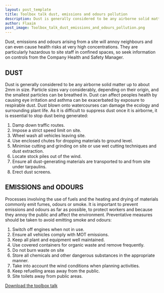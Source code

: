 ```yaml
---
layout: post_template
title: Toolbox talk dust, emissions and odours pollution
description: Dust is generally considered to be any airborne solid matter up to about 2mm in size. Particle sizes vary considerably, depending on their origin, and the smallest particles can be breathed in.
author: Flaaim
post_image: Toolbox_talk_dust_emissions_and_odours_pollution.png
---
```


Dust, emissions and odours arising from a site will annoy neighbours and can even cause health risks at very high concentrations. They are particularly hazardous to site staff in confined spaces, so seek information on controls from the Company Health and Safety Manager.

## DUST

Dust is generally considered to be any airborne solid matter up to about 2mm in size. Particle sizes vary considerably, depending on their origin, and the smallest particles can be breathed in. Dust can affect peoples health by causing eye irritation and asthma can be exacerbated by exposure to respirable dust. Dust blown onto watercourses can damage the ecology and surrounding plant life. As it is difficult to suppress dust once it is airborne, it is essential to stop dust being generated:

1. Damp down traffic routes.
2. Impose a strict speed limit on site.
3. Wheel wash all vehicles leaving site.
4. Use enclosed chutes for dropping materials to ground level.
5. Minimise cutting and grinding on site or use wet cutting techniques and dust extraction.
6. Locate stock piles out of the wind.
7. Ensure all dust-generating materials are transported to and from site under tarpaulins.
8. Erect dust screens.

## EMISSIONS and ODOURS

Processes involving the use of fuels and the heating and drying of materials commonly emit fumes, odours or smoke. It is important to prevent emissions and odours as far as possible, to protect workers and because they annoy the public and affect the environment. Preventative measures should be taken to avoid emitting smoke and odours:

1. Switch off engines when not in use.
2. Ensure all vehicles comply with MOT emissions.
3. Keep all plant and equipment well maintained.
4. Use covered containers for organic waste and remove frequently.
5. Do not burn waste on site
6. Store all chemicals and other dangerous substances in the appropriate manner.
7. Take into account the wind conditions when planning activities.
8. Keep refuelling areas away from the public.
9. Site toilets away from public areas.




[Download the toolbox talk](https://safetyworkblog.com/assets/template/Toolbox_talk_dust_emissions_and_odours_pollution.docx)
